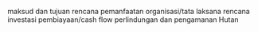 maksud dan tujuan
rencana pemanfaatan
organisasi/tata laksana
rencana investasi
pembiayaan/cash flow
perlindungan dan pengamanan Hutan